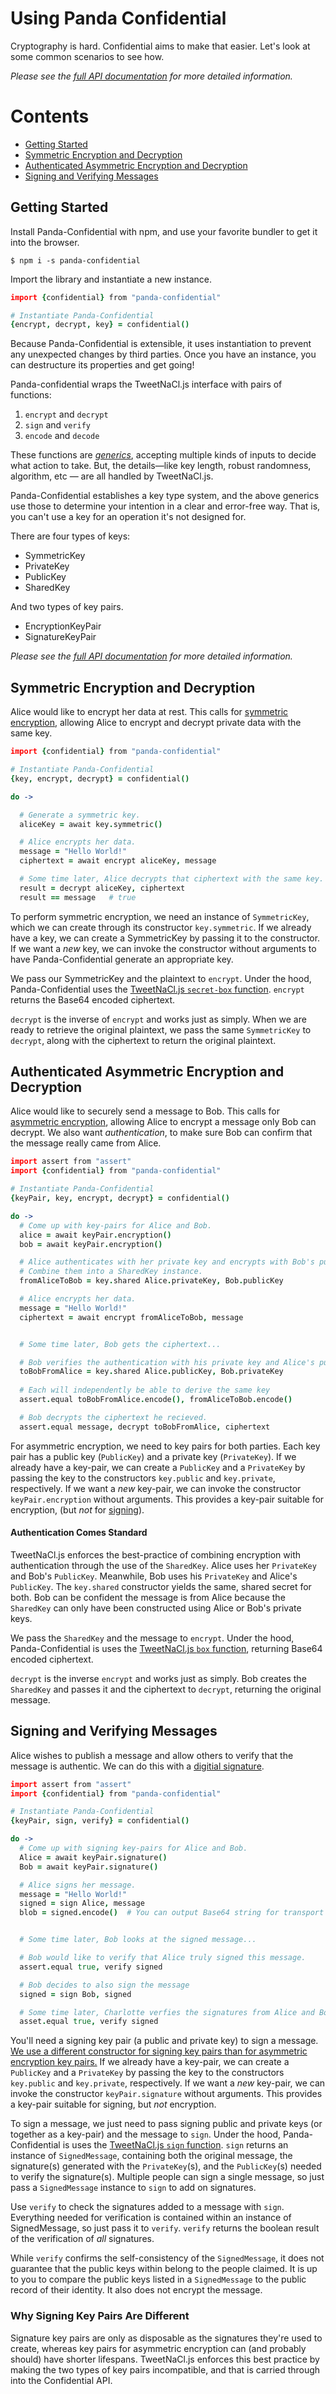 # Using Panda Confidential
Cryptography is hard. Confidential aims to make that easier. Let's look at some common scenarios to see how.

_Please see the [full API documentation][api-docs] for more detailed information._

# Contents
- [Getting Started](#getting-started)
- [Symmetric Encryption and Decryption](#symmetric-encrytion-and-decryption)
- [Authenticated Asymmetric Encryption and Decryption](#authenticated-asymmetric-encrytion-and-decryption)
- [Signing and Verifying Messages](#signing-and-verifying-messages)

## Getting Started
Install Panda-Confidential with npm, and use your favorite bundler to get it into the browser.

```shell
$ npm i -s panda-confidential
```

Import the library and instantiate a new instance.  

```coffeescript
import {confidential} from "panda-confidential"

# Instantiate Panda-Confidential
{encrypt, decrypt, key} = confidential()
```

Because Panda-Confidential is extensible, it uses instantiation to prevent any unexpected changes by third parties. Once you have an instance, you can destructure its properties and get going!

Panda-confidential wraps the TweetNaCl.js interface with pairs of functions:
1. `encrypt` and `decrypt`
2. `sign` and `verify`
3. `encode` and `decode`

These functions are [_generics_][generics], accepting multiple kinds of inputs to decide what action to take.  But, the details—like key length, robust randomness, algorithm, etc — are all handled by TweetNaCl.js.

Panda-Confidential establishes a key type system, and the above generics use those to determine your intention in a clear and error-free way.  That is, you can't use a key for an operation it's not designed for.

There are four types of keys:
- SymmetricKey
- PrivateKey
- PublicKey
- SharedKey

And two types of key pairs.
- EncryptionKeyPair
- SignatureKeyPair

_Please see the [full API documentation][api-docs] for more detailed information._

[generics]: https://en.wikipedia.org/wiki/Generic_programming
[api-docs]:https://github.com/pandastrike/panda-confidential/blob/master/API.md

## Symmetric Encryption and Decryption
Alice would like to encrypt her data at rest.  This calls for [symmetric encryption][symmetric-encryption], allowing Alice to encrypt and decrypt private data with the same key.

```coffeescript
import {confidential} from "panda-confidential"

# Instantiate Panda-Confidential
{key, encrypt, decrypt} = confidential()

do ->

  # Generate a symmetric key.
  aliceKey = await key.symmetric()

  # Alice encrypts her data.
  message = "Hello World!"
  ciphertext = await encrypt aliceKey, message

  # Some time later, Alice decrypts that ciphertext with the same key.
  result = decrypt aliceKey, ciphertext
  result == message   # true
```

To perform symmetric encryption, we need an instance of `SymmetricKey`, which we can create through its constructor `key.symmetric`. If we already have a key, we can create a SymmetricKey by passing it to the constructor. If we want a _new_ key, we can invoke the constructor without arguments to have Panda-Confidential generate an appropriate key.

We pass our SymmetricKey and the plaintext to `encrypt`. Under the hood, Panda-Confidential uses the [TweetNaCl.js `secret-box` function][tweetnacl-secretbox]. `encrypt` returns the Base64 encoded ciphertext.

`decrypt` is the inverse of `encrypt` and works just as simply. When we are ready to retrieve the original plaintext, we pass the same `SymmetricKey` to `decrypt`, along with the ciphertext to return the original plaintext.


## Authenticated Asymmetric Encryption and Decryption
Alice would like to securely send a message to Bob.  This calls for [asymmetric encryption][pke], allowing Alice to encrypt a message only Bob can decrypt. We also want _authentication_, to make sure Bob can confirm that the message really came from Alice.

```coffeescript
import assert from "assert"
import {confidential} from "panda-confidential"

# Instantiate Panda-Confidential
{keyPair, key, encrypt, decrypt} = confidential()

do ->
  # Come up with key-pairs for Alice and Bob.
  alice = await keyPair.encryption()
  bob = await keyPair.encryption()

  # Alice authenticates with her private key and encrypts with Bob's public key.
  # Combine them into a SharedKey instance.
  fromAliceToBob = key.shared Alice.privateKey, Bob.publicKey

  # Alice encrypts her data.
  message = "Hello World!"
  ciphertext = await encrypt fromAliceToBob, message


  # Some time later, Bob gets the ciphertext...

  # Bob verifies the authentication with his private key and Alice's public key
  toBobFromAlice = key.shared Alice.publicKey, Bob.privateKey
  
  # Each will independently be able to derive the same key
  assert.equal toBobFromAlice.encode(), fromAliceToBob.encode()

  # Bob decrypts the ciphertext he recieved.
  assert.equal message, decrypt toBobFromAlice, ciphertext
```

For asymmetric encryption, we need to key pairs for both parties. Each key pair has a public key (`PublicKey`) and a private key (`PrivateKey`). If we already have a key-pair, we can create a `PublicKey` and a `PrivateKey` by passing the key to the constructors `key.public` and `key.private`, respectively. If we want a _new_ key-pair, we can invoke the constructor `keyPair.encryption` without arguments.  This provides a key-pair suitable for encryption, (but _not_ for [signing](#signing-and-verifying-messages)).

#### Authentication Comes Standard
TweetNaCl.js enforces the best-practice of combining encryption with authentication through the use of the `SharedKey`. Alice uses her `PrivateKey` and Bob's `PublicKey`. Meanwhile, Bob uses his `PrivateKey` and Alice's `PublicKey`. The `key.shared` constructor yields the same, shared secret for both. Bob can be confident the message is from Alice because the `SharedKey` can only have been constructed using Alice or Bob's private keys.

We pass the `SharedKey` and the message to `encrypt`.  Under the hood, Panda-Confidential is uses the [TweetNaCl.js `box` function][tweetnacl-box], returning Base64 encoded ciphertext.

`decrypt` is the inverse `encrypt` and works just as simply. Bob creates the `SharedKey` and passes it and the ciphertext to `decrypt`, returning the original message.


## Signing and Verifying Messages
Alice wishes to publish a message and allow others to verify that the message is authentic. We can do this with a [digitial signature][digitial-signature].

```coffeescript
import assert from "assert"
import {confidential} from "panda-confidential"

# Instantiate Panda-Confidential
{keyPair, sign, verify} = confidential()

do ->
  # Come up with signing key-pairs for Alice and Bob.
  Alice = await keyPair.signature()
  Bob = await keyPair.signature()

  # Alice signs her message.
  message = "Hello World!"
  signed = sign Alice, message
  blob = signed.encode()  # You can output Base64 string for transport


  # Some time later, Bob looks at the signed message...

  # Bob would like to verify that Alice truly signed this message.
  assert.equal true, verify signed

  # Bob decides to also sign the message
  signed = sign Bob, signed

  # Some time later, Charlotte verfies the signatures from Alice and Bob.
  asset.equal true, verify signed
```

You'll need a signing key pair (a public and private key) to sign a message. [We use a different constructor for signing key pairs than for asymmetric encryption key pairs.](#why-signing-key-pairs-are-different) If we already have a key-pair, we can create a `PublicKey` and a `PrivateKey` by passing the key to the constructors `key.public` and `key.private`, respectively. If we want a _new_ key-pair, we can invoke the constructor `keyPair.signature` without arguments.  This provides a key-pair suitable for signing, but _not_ encryption.

To sign a message, we just need to pass signing public and private keys (or together as a key-pair) and the message to `sign`. Under the hood, Panda-Confidential is uses the [TweetNaCl.js `sign` function][tweetnacl-sign]. `sign` returns an instance of `SignedMessage`, containing both the original message, the signature(s) generated with the `PrivateKey`(s), and the `PublicKey`(s) needed to verify the signature(s). Multiple people can sign a single message, so just pass a `SignedMessage` instance to `sign` to add on signatures.

Use `verify` to check the signatures added to a message with `sign`.  Everything needed for verification is contained within an instance of SignedMessage, so just pass it to `verify`. `verify` returns the boolean result of the verification of _all_ signatures.

While `verify` confirms the self-consistency of the `SignedMessage`, it does not guarantee that the public keys within belong to the people claimed.  It is up to you to compare the public keys listed in a `SignedMessage` to the public record of their identity. It also does not encrypt the message.

### Why Signing Key Pairs Are Different

Signature key pairs are only as disposable as the signatures they're used to create, whereas key pairs for asymmetric encryption can (and probably should) have shorter lifespans. TweetNaCl.js enforces this best practice by making the two types of key pairs incompatible, and that is carried through into the Confidential API.

[api-docs]:https://github.com/pandastrike/panda-confidential/blob/master/API.md
[symmetric-encryption]: https://en.wikipedia.org/wiki/Symmetric-key_algorithm
[pke]: https://en.wikipedia.org/wiki/Public-key_cryptography
[digitial-signature]: https://en.wikipedia.org/wiki/Digital_signature

[tweetnacl-secretbox]: https://github.com/dchest/tweetnacl-js#secret-key-authenticated-encryption-secretbox
[tweetnacl-box]:https://github.com/dchest/tweetnacl-js#public-key-authenticated-encryption-box
[tweetnacl-sign]:https://github.com/dchest/tweetnacl-js#signatures
